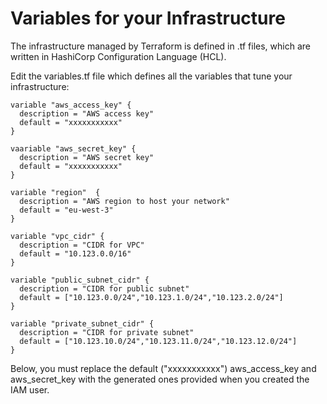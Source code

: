 # Variables for your Infrastructure

The infrastructure managed by Terraform is defined in .tf files, which are written in HashiCorp Configuration Language (HCL). 

Edit the variables.tf file which defines all the variables that tune your infrastructure:
```console
variable "aws_access_key" {
  description = "AWS access key"
  default = "xxxxxxxxxxx"
}

vaariable "aws_secret_key" {
  description = "AWS secret key"
  default = "xxxxxxxxxxx"
}

variable "region"  {
  description = "AWS region to host your network"
  default = "eu-west-3"
}

variable "vpc_cidr" {
  description = "CIDR for VPC"
  default = "10.123.0.0/16"
}

variable "public_subnet_cidr" {
  description = "CIDR for public subnet"
  default = ["10.123.0.0/24","10.123.1.0/24","10.123.2.0/24"]
}

variable "private_subnet_cidr" {
  description = "CIDR for private subnet"
  default = ["10.123.10.0/24","10.123.11.0/24","10.123.12.0/24"]
}
```

Below, you must replace the default ("xxxxxxxxxxx") aws_access_key and aws_secret_key with the generated ones provided when you created the IAM user.



